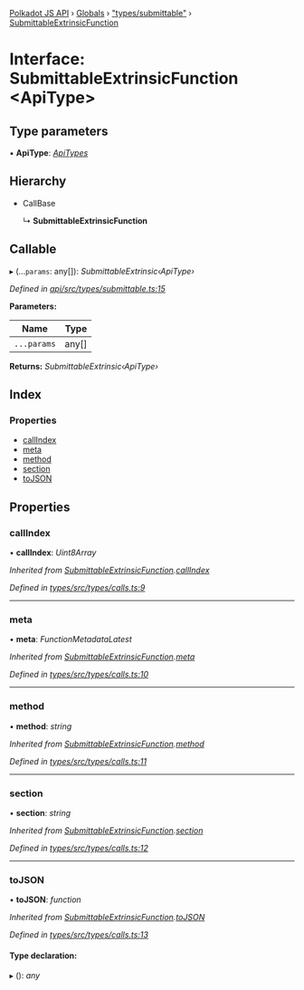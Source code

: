 [Polkadot JS API](../README.md) › [Globals](../globals.md) › ["types/submittable"](../modules/_types_submittable_.md) › [SubmittableExtrinsicFunction](_types_submittable_.submittableextrinsicfunction.md)

# Interface: SubmittableExtrinsicFunction <**ApiType**>

## Type parameters

▪ **ApiType**: *[ApiTypes](../modules/_types_base_.md#apitypes)*

## Hierarchy

* CallBase

  ↳ **SubmittableExtrinsicFunction**

## Callable

▸ (...`params`: any[]): *SubmittableExtrinsic‹ApiType›*

*Defined in [api/src/types/submittable.ts:15](https://github.com/polkadot-js/api/blob/ad2b1abdc9/packages/api/src/types/submittable.ts#L15)*

**Parameters:**

Name | Type |
------ | ------ |
`...params` | any[] |

**Returns:** *SubmittableExtrinsic‹ApiType›*

## Index

### Properties

* [callIndex](_types_submittable_.submittableextrinsicfunction.md#callindex)
* [meta](_types_submittable_.submittableextrinsicfunction.md#meta)
* [method](_types_submittable_.submittableextrinsicfunction.md#method)
* [section](_types_submittable_.submittableextrinsicfunction.md#section)
* [toJSON](_types_submittable_.submittableextrinsicfunction.md#tojson)

## Properties

###  callIndex

• **callIndex**: *Uint8Array*

*Inherited from [SubmittableExtrinsicFunction](_types_submittable_.submittableextrinsicfunction.md).[callIndex](_types_submittable_.submittableextrinsicfunction.md#callindex)*

*Defined in [types/src/types/calls.ts:9](https://github.com/polkadot-js/api/blob/ad2b1abdc9/packages/types/src/types/calls.ts#L9)*

___

###  meta

• **meta**: *FunctionMetadataLatest*

*Inherited from [SubmittableExtrinsicFunction](_types_submittable_.submittableextrinsicfunction.md).[meta](_types_submittable_.submittableextrinsicfunction.md#meta)*

*Defined in [types/src/types/calls.ts:10](https://github.com/polkadot-js/api/blob/ad2b1abdc9/packages/types/src/types/calls.ts#L10)*

___

###  method

• **method**: *string*

*Inherited from [SubmittableExtrinsicFunction](_types_submittable_.submittableextrinsicfunction.md).[method](_types_submittable_.submittableextrinsicfunction.md#method)*

*Defined in [types/src/types/calls.ts:11](https://github.com/polkadot-js/api/blob/ad2b1abdc9/packages/types/src/types/calls.ts#L11)*

___

###  section

• **section**: *string*

*Inherited from [SubmittableExtrinsicFunction](_types_submittable_.submittableextrinsicfunction.md).[section](_types_submittable_.submittableextrinsicfunction.md#section)*

*Defined in [types/src/types/calls.ts:12](https://github.com/polkadot-js/api/blob/ad2b1abdc9/packages/types/src/types/calls.ts#L12)*

___

###  toJSON

• **toJSON**: *function*

*Inherited from [SubmittableExtrinsicFunction](_types_submittable_.submittableextrinsicfunction.md).[toJSON](_types_submittable_.submittableextrinsicfunction.md#tojson)*

*Defined in [types/src/types/calls.ts:13](https://github.com/polkadot-js/api/blob/ad2b1abdc9/packages/types/src/types/calls.ts#L13)*

#### Type declaration:

▸ (): *any*

